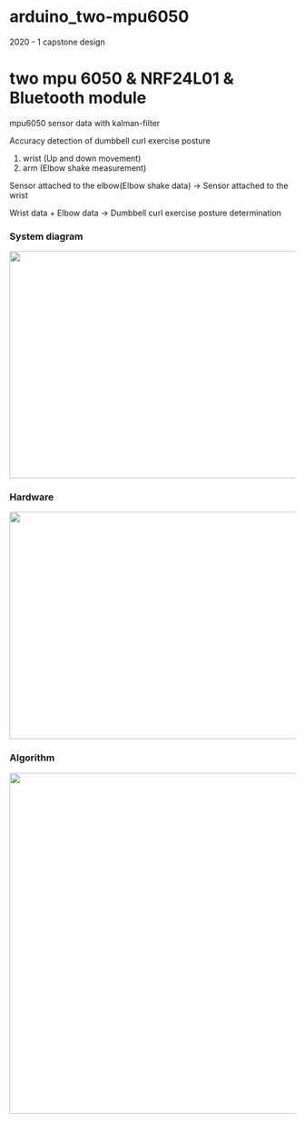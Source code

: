 # arduino_two-mpu6050
2020 - 1 capstone design

# two mpu 6050 & NRF24L01 & Bluetooth module

mpu6050 sensor data with kalman-filter

Accuracy detection of dumbbell curl exercise posture

1. wrist (Up and down movement)
2. arm (Elbow shake measurement)


Sensor attached to the elbow(Elbow shake data) -> Sensor attached to the wrist

Wrist data + Elbow data -> Dumbbell curl exercise posture determination

### System diagram
<img src = "https://user-images.githubusercontent.com/70682288/101593671-a91e2400-3a33-11eb-8352-abf3dcab2943.PNG" width="800" height="400">

### Hardware
<img src = "https://user-images.githubusercontent.com/70682288/101593730-c4892f00-3a33-11eb-9320-b68a4f81db62.PNG" width="800" height="400">

### Algorithm
<img src = "https://user-images.githubusercontent.com/70682288/101593842-fc907200-3a33-11eb-82a9-a3cbc33a0ea2.PNG" width="600" height="600">

